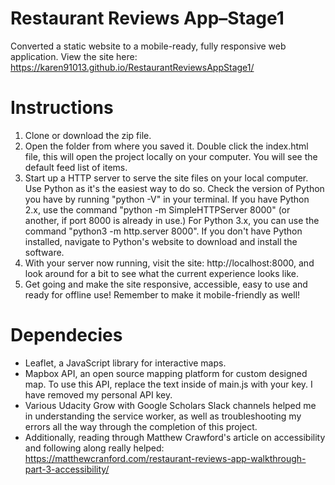 # Restaurant Reviews App–Stage1
Converted a static website to a mobile-ready, fully responsive web application.
View the site here: https://karen91013.github.io/RestaurantReviewsAppStage1/


# Instructions
1) Clone or download the zip file. 
2) Open the folder from where you saved it. Double click the index.html file, this will open the project locally on your computer. You will see the default feed list of items.
3) Start up a HTTP server to serve the site files on your local computer. Use Python as it's the easiest way to do so.
Check the version of Python you have by running "python -V" in your terminal. If you have Python 2.x, use the command "python -m SimpleHTTPServer 8000" (or another, if port 8000 is already in use.) For Python 3.x, you can use the command "python3 -m http.server 8000". If you don't have Python installed, navigate to Python's website to download and install the software.
4) With your server now running, visit the site: http://localhost:8000, and look around for a bit to see what the current experience looks like.
5) Get going and make the site responsive, accessible, easy to use and ready for offline use! Remember to make it mobile-friendly as well!

# Dependecies
- Leaflet, a JavaScript library for interactive maps.
- Mapbox API, an open source mapping platform for custom designed map. To use this API, replace the text <your MAPBOX API KEY HERE>inside of main.js with your key. I have removed my personal API key.
- Various Udacity Grow with Google Scholars Slack channels helped me in understanding the service worker, as well as troubleshooting my errors all the way through the completion of this project. 
- Additionally, reading through Matthew Crawford's article on accessibility and following along really helped: https://matthewcranford.com/restaurant-reviews-app-walkthrough-part-3-accessibility/
